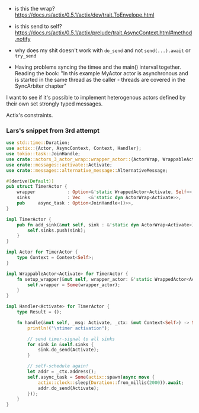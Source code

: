 
- is this the wrap? https://docs.rs/actix/0.5.1/actix/dev/trait.ToEnvelope.html

- is this send to self? https://docs.rs/actix/0.5.1/actix/prelude/trait.AsyncContext.html#method.notify

- why does my shit doesn't work with `do_send` and not `send(...).await`  or `try_send`

- Having problems syncing the timee and the main() interval together. Reading the book:
"In this example MyActor actor is asynchronous and is started in the same thread as the caller - threads are covered in the SyncArbiter chapter"

I want to see if it's possible to implement heterogenous actors defined by their own set strongly typed messages. 

Actix's constraints.


### Lars's snippet from 3rd attempt


```rust
use std::time::Duration;
use actix::{Actor, AsyncContext, Context, Handler};
use tokio::task::JoinHandle;
use crate::actors_3_actor_wrap::wrapper_actor::{ActorWrap, WrappableActor, WrappedActor};
use crate::messages::activate::Activate;
use crate::messages::alternative_message::AlternativeMessage;

#[derive(Default)]
pub struct TimerActor {
    wrapper            : Option<&'static WrappedActor<Activate, Self>>,
    sinks              : Vec   <&'static dyn ActorWrap<Activate>>,
    pub     async_task : Option<JoinHandle<()>>,
}

impl TimerActor {
    pub fn add_sink(&mut self, sink : &'static dyn ActorWrap<Activate>){
        self.sinks.push(sink);
    }
}

impl Actor for TimerActor {
    type Context = Context<Self>;
}

impl WrappableActor<Activate> for TimerActor {
    fn setup_wrapper(&mut self, wrapper_actor: &'static WrappedActor<Activate, Self>) -> () {
        self.wrapper = Some(wrapper_actor);
    }
}

impl Handler<Activate> for TimerActor {
    type Result = ();

    fn handle(&mut self, _msg: Activate, _ctx: &mut Context<Self>) -> Self::Result {
        println!("\ntimer activation");

        // send timer-signal to all sinks
        for sink in &self.sinks {
            sink.do_send(Activate);
        }

        // self-schedule again!
        let addr = _ctx.address();
        self.async_task = Some(actix::spawn(async move {
            actix::clock::sleep(Duration::from_millis(2000)).await;
            addr.do_send(Activate);
        }));
    }
}
```